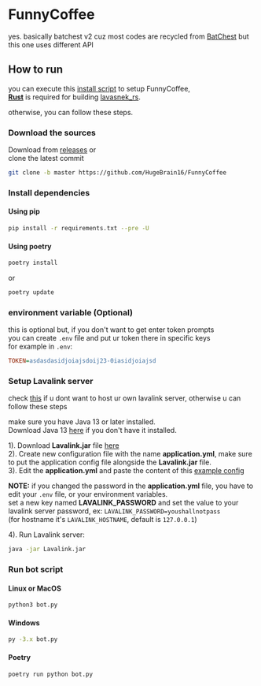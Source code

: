 # FunnyCoffee

yes.
basically batchest v2 cuz most codes are recycled from [BatChest](https://github.com/HugeBrain16/BatChest) but this one uses different API

## How to run

you can execute this [install script](https://raw.githubusercontent.com/HugeBrain16/FunnyCoffee/scripts/install.sh) to setup FunnyCoffee,  
**[Rust](https://www.rust-lang.org/tools/install)** is required for building [lavasnek_rs](https://github.com/vicky5124/lavasnek_rs).

otherwise, you can follow these steps.

### Download the sources

Download from [releases](https://github.com/HugeBrain16/FunnyCoffee/releases) or  
clone the latest commit

```sh
git clone -b master https://github.com/HugeBrain16/FunnyCoffee
```

### Install dependencies

#### Using pip

```sh
pip install -r requirements.txt --pre -U
```

#### Using poetry

```sh
poetry install
```

or

```sh
poetry update
```

### environment variable (Optional)

this is optional but, if you don't want to get enter token prompts  
you can create `.env` file and put ur token there in specific keys  
for example in `.env`:

```ini
TOKEN=asdasdasidjoiajsdoij23-0iasidjoiajsd
```

### Setup Lavalink server

check [this](https://lavalink.darrennathanael.com/) if u dont want to host ur own lavalink server, otherwise u can follow these steps

make sure you have Java 13 or later installed.  
Download Java 13 [here](https://adoptopenjdk.net/releases.html?variant=openjdk13&jvmVariant=hotspot) if you don't have it installed.  

1). Download **Lavalink.jar** file [here](https://github.com/freyacodes/Lavalink/releases/latest)  
2). Create new configuration file with the name **application.yml**, make sure to put the application config file alongside the **Lavalink.jar** file.  
3). Edit the **application.yml** and paste the content of this [example config](https://github.com/freyacodes/Lavalink/blob/master/LavalinkServer/application.yml.example)  

**NOTE:** if you changed the password in the **application.yml** file, you have to edit your `.env` file, or your environment variables.  
set a new key named **LAVALINK_PASSWORD** and set the value to your lavalink server password, ex: `LAVALINK_PASSWORD=youshallnotpass`  
(for hostname it's `LAVALINK_HOSTNAME`, default is `127.0.0.1`)

4). Run Lavalink server:

```sh
java -jar Lavalink.jar
```

### Run bot script

#### Linux or MacOS

```sh
python3 bot.py
```

#### Windows

```sh
py -3.x bot.py
```

#### Poetry

```sh
poetry run python bot.py
```
